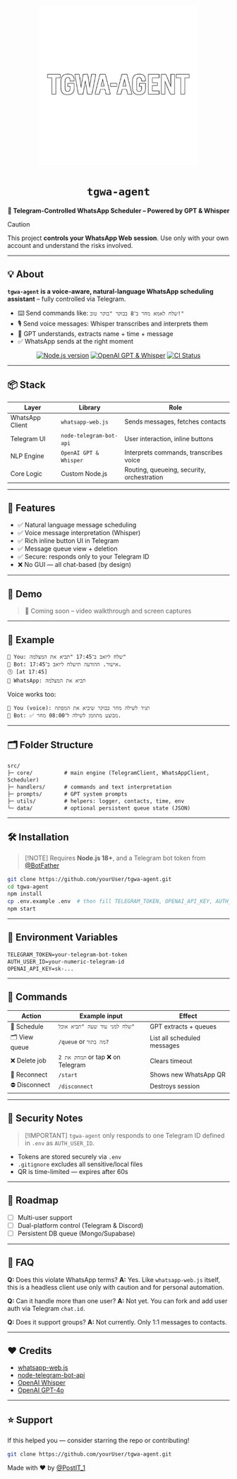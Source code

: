 <div align="center">
  <br />
  <p>
    <img src="https://raw.githubusercontent.com/oripetel/tgwa-agent/main/logo.png" width="360" alt="tgwa-agent logo" />
  </p>
  <h1><code>tgwa-agent</code></h1>
  <p><strong>🎯 Telegram-Controlled WhatsApp Scheduler – Powered by GPT & Whisper</strong></p>
</div>

> [!CAUTION]
> This project **controls your WhatsApp Web session**. Use only with your own account and understand the risks involved.

---

## 💡 About

**`tgwa-agent` is a voice-aware, natural-language WhatsApp scheduling assistant** – fully controlled via Telegram.

- ⌨️ Send commands like: `שלח לאמא מחר ב־8 בבוקר "בוקר טוב!"`
- 🎙️ Send voice messages:  Whisper transcribes and interprets them
- 🧠 GPT understands, extracts name + time + message
- ✅ WhatsApp sends at the right moment

<div align="center">
  <p>
    <a href="https://nodejs.org"><img src="https://img.shields.io/badge/Node.js-%3E=18.x-green.svg" alt="Node.js version" /></a>
    <a href="https://openai.com/"><img src="https://img.shields.io/badge/OpenAI-GPT_4%20%26%20Whisper-blue.svg" alt="OpenAI GPT & Whisper" /></a>
    <a href="https://github.com/yourUser/tgwa-agent/actions"><img src="https://github.com/yourUser/tgwa-agent/actions/workflows/test.yml/badge.svg" alt="CI Status" /></a>
  </p>
</div>

---

## 📦 Stack

| Layer            | Library                | Role                                        |
| ---------------- | ---------------------- | ------------------------------------------- |
| WhatsApp Client  | `whatsapp-web.js`      | Sends messages, fetches contacts            |
| Telegram UI      | `node-telegram-bot-api`| User interaction, inline buttons            |
| NLP Engine       | `OpenAI GPT & Whisper` | Interprets commands, transcribes voice      |
| Core Logic       | Custom Node.js         | Routing, queueing, security, orchestration  |

---

## 🚀 Features

- ✅ Natural language message scheduling
- ✅ Voice message interpretation (Whisper)
- ✅ Rich inline button UI in Telegram
- ✅ Message queue view + deletion
- ✅ Secure: responds only to your Telegram ID
- ❌ No GUI — all chat-based (by design)

---

## 📸 Demo

> 🧠 Coming soon – video walkthrough and screen captures

---

## 🧠 Example

```text
👤 You: שלח ליואב ב־17:45 "תביא את המצלמה"
🤖 Bot: אישור. ההודעה תישלח ליואב ב־17:45.
🕓 [at 17:45]
📲 WhatsApp: תביא את המצלמה
````

Voice works too:

```text
🎤 You (voice): תגיד לשילה מחר בבוקר שיביא את המפתח
🤖 Bot: ✅ מבוצע מתוזמן לשילה ל־08:00 מחר.
```

---

## 🗂 Folder Structure

```
src/
├─ core/          # main engine (TelegramClient, WhatsAppClient, Scheduler)
├─ handlers/      # commands and text interpretation
├─ prompts/       # GPT system prompts
├─ utils/         # helpers: logger, contacts, time, env
└─ data/          # optional persistent queue state (JSON)
```

---

## 🛠 Installation

> \[!NOTE]
> Requires **Node.js 18+**, and a Telegram bot token from [@BotFather](https://t.me/BotFather)

```bash
git clone https://github.com/yourUser/tgwa-agent.git
cd tgwa-agent
npm install
cp .env.example .env  # then fill TELEGRAM_TOKEN, OPENAI_API_KEY, AUTH_USER_ID
npm start
```

---

## 🔐 Environment Variables

```env
TELEGRAM_TOKEN=your-telegram-bot-token
AUTH_USER_ID=your-numeric-telegram-id
OPENAI_API_KEY=sk-...
```

---

## 📜 Commands

| Action        | Example input                    | Effect                      |
| ------------- | -------------------------------- | --------------------------- |
| 📩 Schedule   | `שלח למני עוד שעה "תביא אוכל"`   | GPT extracts + queues       |
| 🗂 View queue | `/queue` or `מה בתור?`           | List all scheduled messages |
| ❌ Delete job  | `תמחק את 2` or tap ❌ on Telegram | Clears timeout              |
| 🔁 Reconnect  | `/start`                         | Shows new WhatsApp QR       |
| ⛔ Disconnect  | `/disconnect`                    | Destroys session            |

---

## 🔐 Security Notes

> \[!IMPORTANT]
> `tgwa-agent` only responds to one Telegram ID defined in `.env` as `AUTH_USER_ID`.

* Tokens are stored securely via `.env`
* `.gitignore` excludes all sensitive/local files
* QR is time-limited — expires after 60s

---

## 📅 Roadmap

* [ ] Multi-user support
* [ ] Dual-platform control (Telegram & Discord)
* [ ] Persistent DB queue (Mongo/Supabase)

---

## 🙋 FAQ

**Q:** Does this violate WhatsApp terms?
**A:** Yes. Like `whatsapp-web.js` itself, this is a headless client use only with caution and for personal automation.

**Q:** Can it handle more than one user?
**A:** Not yet. You can fork and add user auth via Telegram `chat.id`.

**Q:** Does it support groups?
**A:** Not currently. Only 1:1 messages to contacts.

---

## ❤️ Credits

* [whatsapp-web.js](https://github.com/pedroslopez/whatsapp-web.js)
* [node-telegram-bot-api](https://github.com/yagop/node-telegram-bot-api)
* [OpenAI Whisper](https://platform.openai.com/docs/guides/speech-to-text)
* [OpenAI GPT-4o](https://platform.openai.com/docs/models/gpt-4o)

---

## ⭐ Support

If this helped you — consider starring the repo or contributing!

```sh
git clone https://github.com/yourUser/tgwa-agent.git
```

Made with ❤️ by [@PostIT\_1](https://t.me/PostIT_1)
